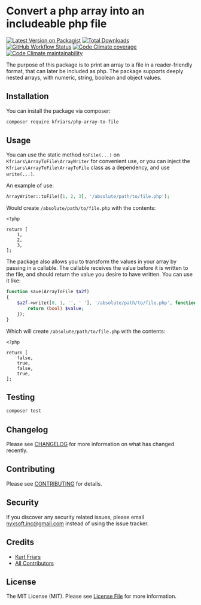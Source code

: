 # Convert a php array into an includeable php file

[![Latest Version on Packagist](https://img.shields.io/packagist/v/kfriars/php-array-to-file.svg?color=%234ccd98&style=flat-square)](https://packagist.org/packages/kfriars/php-array-to-file)
[![Total Downloads](https://img.shields.io/packagist/dt/kfriars/php-array-to-file.svg?color=%234ccd98&style=flat-square)](https://packagist.org/packages/kfriars/php-array-to-file)
[![GitHub Workflow Status](https://img.shields.io/github/workflow/status/kfriars/php-array-to-file/Tests?color=%234ccd98&label=Tests&logo=github&logoColor=%23fff)](https://github.com/kfriars/php-array-to-file/actions?query=workflow%3Arun-tests+branch%3Amaster)
[![Code Climate coverage](https://img.shields.io/codeclimate/coverage/kfriars/php-array-to-file?color=%234ccd98&label=test%20coverage&logo=code-climate&logoColor=%23fff)](https://codeclimate.com/github/kfriars/php-array-to-file/test_coverage)
[![Code Climate maintainability](https://img.shields.io/codeclimate/maintainability/kfriars/php-array-to-file?color=%234ccd98&label=maintainablility&logo=code-climate&logoColor=%23fff)](https://codeclimate.com/github/kfriars/php-array-to-file/maintainability)

The purpose of this package is to print an array to a file in a reader-friendly format, that can later be included as php. The package supports deeply nested arrays, with numeric, string, boolean and object values.

## Installation

You can install the package via composer:

```bash
composer require kfriars/php-array-to-file
```

## Usage
You can use the static method ```toFile(...)``` on ```Kfriars\ArrayToFile\ArrayWriter``` for convenient use, or you can inject the ```Kfriars\ArrayToFile\ArrayToFile``` class as a dependency, and use ```write(...)```.

An example of use:
``` php
ArrayWriter::toFile([1, 2, 3], '/absolute/path/to/file.php');
```

Would create ```/absolute/path/to/file.php``` with the contents:
```
<?php

return [
    1,
    2,
    3,
];

```

The package also allows you to transform the values in your array by passing in a callable. The callable receives the value before it is written to the file, and should return the value you desire to have written. You can use it like:
``` php
function save(ArrayToFile $a2f)
{
    $a2f->write([0, 1, '', ' '], '/absolute/path/to/file.php', function ($value) {
        return (bool) $value;
    });
}
```

Which will create ```/absolute/path/to/file.php``` with the contents:
```
<?php

return [
    false,
    true,
    false,
    true,
];

```

## Testing

``` bash
composer test
```

## Changelog

Please see [CHANGELOG](CHANGELOG.md) for more information on what has changed recently.

## Contributing

Please see [CONTRIBUTING](CONTRIBUTING.md) for details.

## Security

If you discover any security related issues, please email nyxsoft.inc@gmail.com instead of using the issue tracker.

## Credits

- [Kurt Friars](https://github.com/kfriars)
- [All Contributors](../../contributors)

## License

The MIT License (MIT). Please see [License File](LICENSE.md) for more information.
